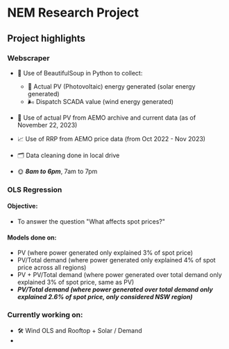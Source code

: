 # NEM Research Project

## Project highlights

### Webscraper
- 🥫 Use of BeautifulSoup in Python to collect:
  - 🔋 Actual PV (Photovoltaic) energy generated (solar energy generated)
  - 🌬 Dispatch SCADA value (wind energy generated)

- 🔌 Use of actual PV from AEMO archive and current data (as of November 22, 2023)

- 📈 Use of RRP from AEMO price data (from Oct 2022 - Nov 2023)

- 🗂️ Data cleaning done in local drive

- 🌞 ***8am to 6pm***, 7am to 7pm

### OLS Regression

#### Objective:
- To answer the question "What affects spot prices?"

#### Models done on:
- PV (where power generated only explained 3% of spot price)
- PV/Total demand (where power generated only explained 4% of spot price across all regions)
- PV + PV/Total demand (where power generated over total demand only explained 3% of spot price, same as PV)
- ***PV/Total demand (where power generated over total demand only explained 2.6% of spot price, only considered NSW region)***

### Currently working on:

- 🛠️ Wind OLS and Rooftop + Solar / Demand
- 



